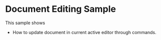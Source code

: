 # Document Editing Sample

This sample shows

- How to update document in current active editor through commands.
